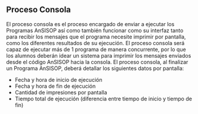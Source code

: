 ## Proceso Consola
El proceso consola es el proceso encargado de enviar a ejecutar los Programas AnSISOP así como
también funcionar como su interfaz tanto para recibir los mensajes que el programa necesite
imprimir por pantalla, como los diferentes resultados de su ejecución. El proceso consola será capaz
de ejecutar más de 1 programa de manera concurrente, por lo que los alumnos deberán idear un
sistema para imprimir los mensajes enviados desde el código AnSISOP hacia la consola.
El proceso consola, al finalizar un Programa AnSISOP, deberá detallar los siguientes datos por
pantalla:
* Fecha y hora de inicio de ejecución
* Fecha y hora de fin de ejecución
* Cantidad de impresiones por pantalla
* Tiempo total de ejecución (diferencia entre tiempo de inicio y tiempo de fin)
